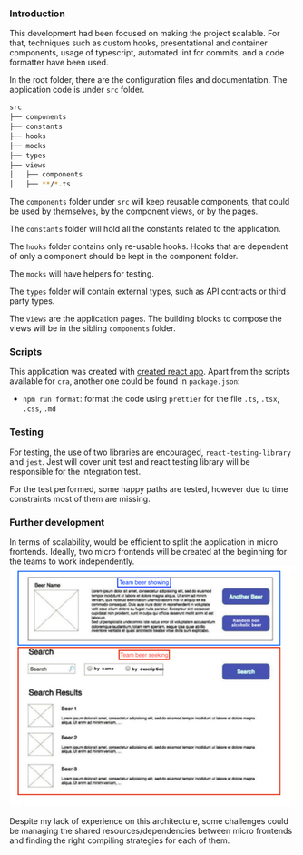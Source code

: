 ### Introduction

This development had been focused on making the project scalable. For that, techniques such as custom hooks, presentational and container components, usage of typescript, automated lint for commits, and a code formatter have been used.

In the root folder, there are the configuration files and documentation. The application code is under `src` folder. 

```bash
src
├── components
├── constants
├── hooks
├── mocks
├── types
├── views
│   ├── components
│   ├── **/*.ts
```
The `components` folder under `src` will keep reusable components, that could be used by themselves, by the component views, or by the pages.

The `constants` folder will hold all the constants related to the application.

The `hooks` folder contains only re-usable hooks. Hooks that are dependent of only a component should be kept in the component folder. 

The `mocks` will have helpers for testing.  

The `types` folder will contain external types, such as API contracts or third party types. 

The `views` are the application pages. The building blocks to compose the views will be in the sibling `components` folder.

### Scripts

This application was created with [created react app](https://create-react-app.dev/docs/available-scripts/). Apart from the scripts available for `cra`, another one could be found in `package.json`:
* `npm run format`: format the code using `prettier` for the file `.ts`, `.tsx`, `.css`, `.md`

### Testing

For testing, the use of two libraries are encouraged, `react-testing-library` and `jest`. Jest will cover unit test and react testing library will be responsible for the integration test.

For the test performed, some happy paths are tested, however due to time constraints most of them are missing.  

### Further development
In terms of scalability, would be efficient to split the application in micro frontends. Ideally, two micro frontends will be created at the beginning for the teams to work independently. 
![img.png](images/img.png)

Despite my lack of experience on this architecture, some challenges could be managing the shared resources/dependencies between micro frontends and finding the right compiling strategies for each of them.
